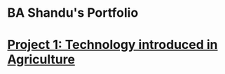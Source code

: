# BA Shandu's Portfolio

# [Project 1: Technology introduced in Agriculture](https://github.com/Kgothatso001/AgriTech)
